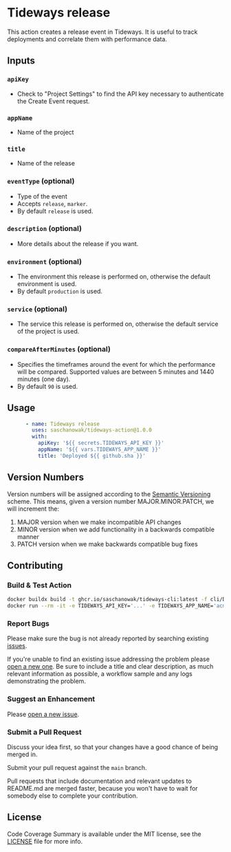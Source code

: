# Tideways release

This action creates a release event in Tideways. It is useful to track deployments and correlate them with performance data.

## Inputs

### `apiKey`

- Check to "Project Settings" to find the API key necessary to authenticate the Create Event request.

### `appName`

- Name of the project

### `title`

- Name of the release

### `eventType` (optional)

- Type of the event
- Accepts `release`, `marker`.
- By default `release` is used.

### `description` (optional)

- More details about the release if you want.

### `environment` (optional)

- The environment this release is performed on, otherwise the default environment is used.
- By default `production` is used.

### `service` (optional)

- The service this release is performed on, otherwise the default service of the project is used.

### `compareAfterMinutes` (optional)

- Specifies the timeframes around the event for which the performance will be compared.
  Supported values are between 5 minutes and 1440 minutes (one day).
- By default `90` is used.

## Usage

```yaml
      - name: Tideways release
        uses: saschanowak/tideways-action@1.0.0
        with:
          apiKey: '${{ secrets.TIDEWAYS_API_KEY }}'
          appName: '${{ vars.TIDEWAYS_APP_NAME }}'
          title: 'Deployed ${{ github.sha }}'
```

## Version Numbers

Version numbers will be assigned according to the [Semantic Versioning](https://semver.org/) scheme.
This means, given a version number MAJOR.MINOR.PATCH, we will increment the:

1. MAJOR version when we make incompatible API changes
2. MINOR version when we add functionality in a backwards compatible manner
3. PATCH version when we make backwards compatible bug fixes

## Contributing

### Build & Test Action

```bash
docker buildx build -t ghcr.io/saschanowak/tideways-cli:latest -f cli/Dockerfile cli
docker run --rm -it -e TIDEWAYS_API_KEY='...' -e TIDEWAYS_APP_NAME='acme/myapp17' -e TIDEWAYS_TITLE='Deployed v1.2.5' ghcr.io/saschanowak/tideways-cli:latest
```

### Report Bugs

Please make sure the bug is not already reported by searching existing [issues].

If you're unable to find an existing issue addressing the problem please [open a new one][new-issue]. Be sure to include
a title and clear description, as much relevant information as possible, a workflow sample and any logs demonstrating
the problem.

### Suggest an Enhancement

Please [open a new issue][new-issue].

### Submit a Pull Request

Discuss your idea first, so that your changes have a good chance of being merged in.

Submit your pull request against the `main` branch.

Pull requests that include documentation and relevant updates to README.md are merged faster, because you won't have to
wait for somebody else to complete your contribution.

## License

Code Coverage Summary is available under the MIT license, see the [LICENSE](LICENSE) file for more info.

[issues]: https://github.com/saschanowak/tideways-action/issues

[new-issue]: https://github.com/saschanowak/tideways-action/issues/new
